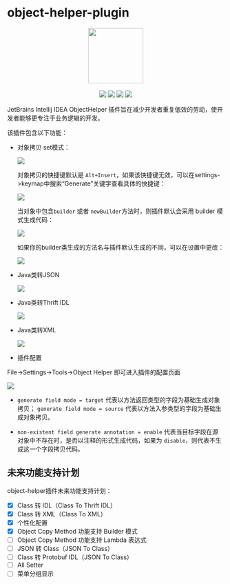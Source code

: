 # object-helper-plugin

<div align="center">
    <a href="https://plugins.jetbrains.com/plugin/15788-objecthelper" style="text-decoration:none"><img src="./src/main/resources/META-INF/pluginIcon.svg" width="128px"></a>
</div>
<br/>
<div align="center">
	<img src="https://img.shields.io/badge/version-v1.3.3-blue">
	<img src="https://img.shields.io/badge/license-Apache%202-red">
	<img src="https://img.shields.io/badge/size-3.94%20MB-yellowgreen">
	<img src="https://img.shields.io/badge/download-4.8k-green">
</div>

JetBrains Intellij IDEA ObjectHelper 插件旨在减少开发者重复低效的劳动，使开发者能够更专注于业务逻辑的开发。

该插件包含以下功能：

- 对象拷贝
  set模式：

  ![](https://image.bigcoder.cn/7fce876e-fa94-4780-bb14-584068c35963.gif)

  对象拷贝的快捷键默认是 `Alt+Insert`，如果该快捷键无效，可以在settings->keymap中搜索“Generate”关键字查看具体的快捷键：

  ![](https://image.bigcoder.cn/20220916173117.png)

  当对象中包含`builder` 或者 `newBuilder`方法时，则插件默认会采用 builder 模式生成代码：

  ![](https://image.bigcoder.cn/20240505142735.gif)

  如果你的builder类生成的方法名与插件默认生成的不同，可以在设置中更改：

  ![](https://image.bigcoder.cn/20240505143027.png)

- Java类转JSON

  ![](https://image.bigcoder.cn/20231224171155.gif)

- Java类转Thrift IDL

  ![](https://image.bigcoder.cn/6eee7a02-8e4e-4f11-9b8c-81d661a920c5.gif)

- Java类转XML

  ![](https://image.bigcoder.cn/20231224171113.gif)

- 插件配置

File->Settings->Tools->Object Helper 即可进入插件的配置页面

![](https://image.bigcoder.cn/20231224170305.png)

- `generate field mode = target` 代表以方法返回类型的字段为基础生成对象拷贝；
  `generate field mode = source` 代表以方法入参类型的字段为基础生成对象拷贝。

- `non-existent field generate annotation = enable` 代表当目标字段在源对象中不存在时，是否以注释的形式生成代码，如果为 `disable`，则代表不生成这一个字段拷贝代码。

## 未来功能支持计划

object-helper插件未来功能支持计划：

- [x] Class 转 IDL（Class To Thrift IDL）
- [x] Class 转 XML（Class To XML）
- [x] 个性化配置
- [x] Object Copy Method 功能支持 Builder 模式
- [ ] Object Copy Method 功能支持 Lambda 表达式
- [ ] JSON 转 Class（JSON To Class）
- [ ] Class 转 Protobuf IDL（JSON To Class）
- [ ] All Setter
- [ ] 菜单分组显示

